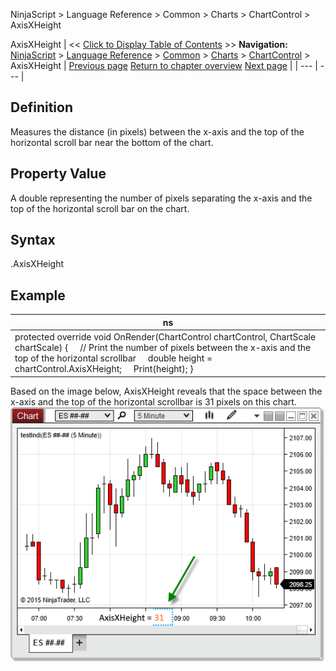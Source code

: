 ﻿
NinjaScript > Language Reference > Common > Charts > ChartControl > AxisXHeight

AxisXHeight
| << [Click to Display Table of Contents](axisxheight.md) >> **Navigation:**     [NinjaScript](ninjascript-1.md) > [Language Reference](language_reference_wip-1.md) > [Common](common-1.md) > [Charts](chart-1.md) > [ChartControl](chartcontrol-1.md) > AxisXHeight | [Previous page](chartcontrol-1.md) [Return to chapter overview](chartcontrol-1.md) [Next page](axisyleftwidth-1.md) |
| --- | --- |
## Definition
Measures the distance (in pixels) between the x-axis and the top of the horizontal scroll bar near the bottom of the chart.
## 
## Property Value
A double representing the number of pixels separating the x-axis and the top of the horizontal scroll bar on the chart.
## 
## Syntax
<ChartControl>.AxisXHeight
## 
## Example
| ns |
| --- |
| protected override void OnRender(ChartControl chartControl, ChartScale chartScale) {      // Print the number of pixels between the x-axis and the top of the horizontal scrollbar      double height = chartControl.AxisXHeight;      Print(height); } |

Based on the image below, AxisXHeight reveals that the space between the x-axis and the top of the horizontal scrollbar is 31 pixels on this chart.
 
![ChartControl_AxisXHeight](chartcontrol_axisxheight.png)
